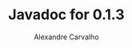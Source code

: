 ---
title: Javadoc for 0.1.3
author: Alexandre Carvalho
menu_title: 0.1.3
category: javadoc_docs
layout: iframe
iframe_url: /docs/0.1.3/site/apidocs/index.html
order: 4
---